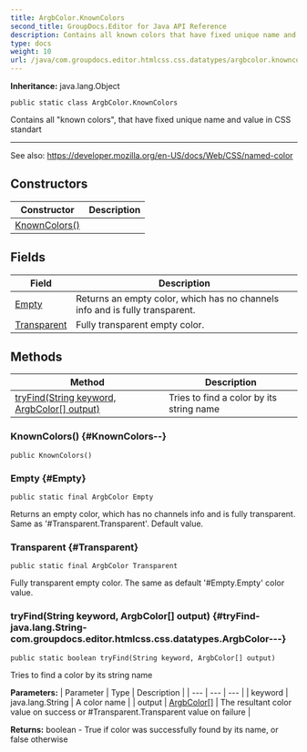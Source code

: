 ```yaml
---
title: ArgbColor.KnownColors
second_title: GroupDocs.Editor for Java API Reference
description: Contains all known colors that have fixed unique name and value in CSS standart
type: docs
weight: 10
url: /java/com.groupdocs.editor.htmlcss.css.datatypes/argbcolor.knowncolors/
---
```

**Inheritance:**
java.lang.Object
```
public static class ArgbColor.KnownColors
```

Contains all "known colors", that have fixed unique name and value in CSS standart

--------------------

See also: https://developer.mozilla.org/en-US/docs/Web/CSS/named-color
## Constructors

| Constructor | Description |
| --- | --- |
| [KnownColors()](#KnownColors--) |  |
## Fields

| Field | Description |
| --- | --- |
| [Empty](#Empty) | Returns an empty color, which has no channels info and is fully transparent. |
| [Transparent](#Transparent) | Fully transparent empty color. |
## Methods

| Method | Description |
| --- | --- |
| [tryFind(String keyword, ArgbColor[] output)](#tryFind-java.lang.String-com.groupdocs.editor.htmlcss.css.datatypes.ArgbColor---) | Tries to find a color by its string name |
### KnownColors() {#KnownColors--}
```
public KnownColors()
```


### Empty {#Empty}
```
public static final ArgbColor Empty
```


Returns an empty color, which has no channels info and is fully transparent. Same as '\#Transparent.Transparent'. Default value.

### Transparent {#Transparent}
```
public static final ArgbColor Transparent
```


Fully transparent empty color. The same as default '\#Empty.Empty' color value.

### tryFind(String keyword, ArgbColor[] output) {#tryFind-java.lang.String-com.groupdocs.editor.htmlcss.css.datatypes.ArgbColor---}
```
public static boolean tryFind(String keyword, ArgbColor[] output)
```


Tries to find a color by its string name

**Parameters:**
| Parameter | Type | Description |
| --- | --- | --- |
| keyword | java.lang.String | A color name |
| output | [ArgbColor\[\]](../../com.groupdocs.editor.htmlcss.css.datatypes/argbcolor) | The resultant color value on success or \#Transparent.Transparent value on failure |

**Returns:**
boolean - True if color was successfully found by its name, or false otherwise
